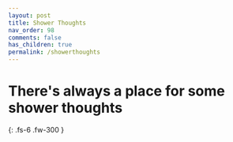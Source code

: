 ```yaml
---
layout: post
title: Shower Thoughts
nav_order: 98
comments: false
has_children: true
permalink: /showerthoughts
---
```


# There's always a place for some shower thoughts

{: .fs-6 .fw-300 }
